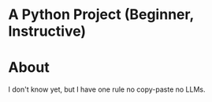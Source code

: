 # A Python Project (Beginner, Instructive)

# About
I don't know yet, but I have one rule no copy-paste no LLMs.